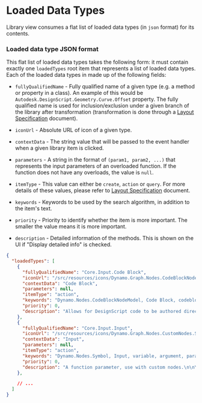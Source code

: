 # Loaded Data Types
Library view consumes a flat list of loaded data types (in `json` format) for its contents.

### Loaded data type JSON format
This flat list of loaded data types takes the following form: it must contain exactly one `loadedTypes` root item that represents a list of loaded data types. Each of the loaded data types in made up of the following fields:

- `fullyQualifiedName` - Fully qualified name of a given type (e.g. a method or property in a class). An example of this would be `Autodesk.DesignScript.Geometry.Curve.Offset` property. The fully qualified name is used for inclusion/exclusion under a given branch of the library after transformation (transformation is done through a [Layout Specification](./layout-specs.md) document).

- `iconUrl` - Absolute URL of icon of a given type.

- `contextData` - The string value that will be passed to the event handler when a given library item is clicked.

- `parameters` - A string in the format of `(param1, param2, ...)` that represents the input parameters of an overloaded function. If the function does not have any overloads, the value is `null`.

- `itemType` - This value can either be `create`, `action` or `query`. For more details of these values, please refer to [Layout Specification](./layout-specs.md) document.

- `keywords` - Keywords to be used by the search algorithm, in addition to the item's text.

- `priority` - Priority to identify whether the item is more important. The smaller the value means it is more important.

- `description` - Detailed information of the methods. This is shown on the UI if "Display detailed info" is checked.

```json
{
  "loadedTypes": [
    {
      "fullyQualifiedName": "Core.Input.Code Block",
      "iconUrl": "/src/resources/icons/Dynamo.Graph.Nodes.CodeBlockNodeModel.png",
      "contextData": "Code Block",
      "parameters": null,
      "itemType": "action",
      "keywords": "Dynamo.Nodes.CodeBlockNodeModel, Code Block, codeblock",
	  "priority": 0,
      "description": "Allows for DesignScript code to be authored directly"
    },
    {
      "fullyQualifiedName": "Core.Input.Input",
      "iconUrl": "/src/resources/icons/Dynamo.Graph.Nodes.CustomNodes.Symbol.png",
      "contextData": "Input",
      "parameters": null,
      "itemType": "action",
      "keywords": "Dynamo.Nodes.Symbol, Input, variable, argument, parameter",
	  "priority": 0,
      "description": "A function parameter, use with custom nodes.\n\nYou can specify the type and default value for parameter. E.g.,\n\ninput : var[]..[]\nvalue : bool = false"
    },

    // ...
  ]
}
```
